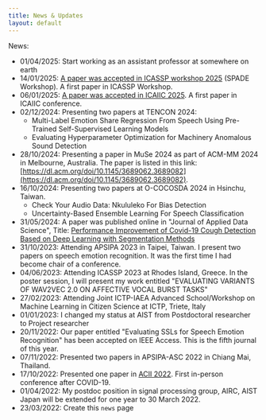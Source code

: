 ```yaml
---
title: News & Updates
layout: default
---
```


News: 
- 01/04/2025: Start working as an assistant professor at somewhere on earth
- 14/01/2025: [A paper was accepted in ICASSP workshop 2025](https://bagustris.blogspot.com/2025/01/a-paper-was-accepted-at-2025-icassp.html) (SPADE Workshop). A first paper in ICASSP Workshop.
- 06/01/2025: [A paper was accepted in ICAIIC 2025](https://bagustris.blogspot.com/2025/01/a-paper-was-accepted-at-icaiic-2025.html). A first paper in ICAIIC conference.
- 02/12/2024: Presenting two papers at TENCON 2024:
  - Multi-Label Emotion Share Regression From Speech Using Pre-Trained Self-Supervised Learning Models
  - Evaluating Hyperparameter Optimization for Machinery Anomalous Sound Detection
- 28/10/2024: Presenting a paper in MuSe 2024 as part of ACM-MM 2024 in Melbourne, Australia. The paper is listed in this link: [https://dl.acm.org/doi/10.1145/3689062.3689082](https://dl.acm.org/doi/10.1145/3689062.3689082).  
- 16/10/2024: Presenting two papers at O-COCOSDA 2024 in Hsinchu, Taiwan.
  - Check Your Audio Data: Nkululeko For Bias Detection
  - Uncertainty-Based Ensemble Learning For Speech Classification
- 31/05/2024: A paper was published online in "Journal of Applied Data Science", Title: [Performance Improvement of Covid-19 Cough Detection Based on Deep Learning with Segmentation Methods](https://bright-journal.org/Journal/index.php/JADS/article/view/205)
- 31/10/2023: Attending APSIPA 2023 in Taipei, Taiwan. I present two papers on speech emotion recognition. It was the first time I had become chair of a conference.
- 04/06/2023: Attending ICASSP 2023 at Rhodes Island, Greece. In the poster session, I will present my work entitled "EVALUATING VARIANTS OF WAV2VEC 2.0 ON AFFECTIVE VOCAL BURST TASKS"
- 27/02/2023: Attending Joint ICTP-IAEA Advanced School/Workshop on Machine Learning in Citizen Science at ICTP, Triete, Italy
- 01/01/2023: I changed my status at AIST from Postdoctoral researcher to Project researcher
- 20/11/2022: Our paper entitled "Evaluating SSLs for Speech Emotion Recognition" has been accepted on IEEE Access. This is the fifth journal of this year.
- 07/11/2022: Presented two papers in APSIPA-ASC 2022 in Chiang Mai, Thailand.
- 17/10/2022: Presented one paper in [ACII 2022](https://acii-conf.net/2022/). First in-person conference after COVID-19.
- 01/04/2022: My postdoc position in signal processing group, AIRC, AIST Japan will be extended for one year to 30 March 2022.
- 23/03/2022: Create this `news` page
